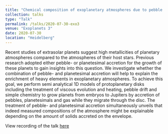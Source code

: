 ```yaml
---
title: "Chemical composition of exoplanetary atmospheres due to pebble and planetesimal accretion"
collection: talks
type: "Talk"
permalink: /talks/2020-07-30-exo3
venue: "Exoplanets 3"
date: 2020-07-30
location: "Heidelberg"
---
```

Recent studies of extrasolar planets suggest high metallicities of planetary atmospheres compared to the atmospheres of their host stars. Previous research adopted either pebble- or planetesimal accretion for the growth of these planets to gain insights into this question. We investigate whether the combination of pebble- and planetesimal accretion will help to explain the enrichment of heavy elements in exoplanetary atmospheres. To achieve this goal, we perform semi analytical 1D models of protoplanetary disks including the treatment of viscous evolution and heating, pebble drift and simple chemistry to grow planets from embryos to Jupiters by accretion of pebbles, planetesimals and gas while they migrate through the disc. The treatment of pebble- and planetesimal accretion simultaneously unveils that indeed measured compositions of the atmosphere might be explainable depending on the amount of solids accreted on the envelope.

View recording of the talk [here](https://www.youtube.com/watch?v=5k5N03qovRA&feature=youtu.be, "Exo3")